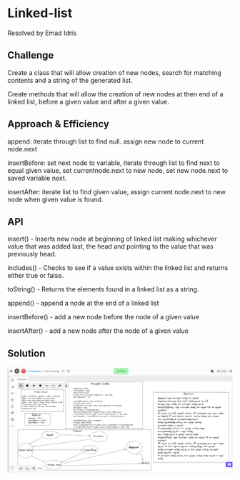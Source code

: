 # Linked-list

Resolved by Emad Idris

## Challenge

Create a class that will allow creation of new nodes, search for matching contents and a string of the generated list.


Create methods that will allow the creation of new nodes at then end of a linked list, before a given value and after a given value.

## Approach & Efficiency

append: iterate through list to find null. assign new node to current node.next

insertBefore: set next node to variable, iterate through list to find next to equal given value, set currentnode.next to new node, set  new node.next to saved variable next.

insertAfter: iterate list to find given value, assign current node.next to new node when given value is found.

## API

insert() - Inserts new node at beginning of linked list making whichever value that was added last, the head and pointing to the value that was previously head.

includes() - Checks to see if a value exists within the linked list and returns either true or false.

toString() - Returns the elements found in a linked list as a string.

append() - append a node at the end of a linked list

insertBefore() - add a new node before the node of a given value

insertAfter() - add a new node after the node of a given value

## Solution

![Whiteboard](./whiteboard/linked-list.png)